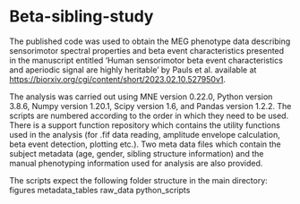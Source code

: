 # Beta-sibling-study

The published code was used to obtain the MEG phenotype data describing sensorimotor spectral properties and beta event characteristics presented in the manuscript entitled ‘Human sensorimotor beta event characteristics and aperiodic signal are highly heritable’ by Pauls et al. available at https://biorxiv.org/cgi/content/short/2023.02.10.527950v1.

The analysis was carried out using MNE version 0.22.0, Python version 3.8.6, Numpy version 1.20.1, Scipy version 1.6, and Pandas version 1.2.2. The scripts are numbered according to the order in which they need to be used. There is a support function repository which contains the utility functions used in the analysis (for .fif data reading, amplitude envelope calculation, beta event detection, plotting etc.). Two meta data files which contain the subject metadata (age, gender, sibling structure information) and the manual phenotyping information used for analysis are also provided. 

The scripts expect the following folder structure in the main directory:
figures
metadata_tables
raw_data
python_scripts

